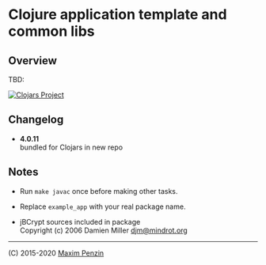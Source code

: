 # Clojure application template and common libs

## Overview

TBD:

[![Clojars Project](https://img.shields.io/clojars/v/maxp/mlib.svg)](https://clojars.org/maxp/mlib)

## Changelog

- **4.0.11**  
  bundled for Clojars in new repo

## Notes

- Run `make javac` once before making other tasks.

- Replace `example_app` with your real package name.

- jBCrypt sources included in package  
  Copyright (c) 2006 Damien Miller <djm@mindrot.org>

---

(C) 2015-2020 [Maxim Penzin](https://maxp.dev)
